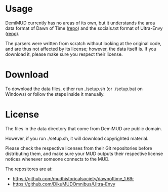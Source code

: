 # Usage

DemiMUD currently has no areas of its own, but it understands the area data
format of Dawn of Time ([repo](https://github.com/mudhistoricalsociety/dawnoftime_1.69r))
and the socials.txt format of Ultra-Envy ([repo](https://github.com/DikuMUDOmnibus/Ultra-Envy)).

The parsers were written from scratch without looking at the original code,
and are thus not affected by its license; however, the data itself is. If you
download it, please make sure you respect their license.

# Download

To download the data files, either run ./setup.sh (or ./setup.bat on Windows)
or follow the steps inside it manually.

# License

The files in the data directory that come from DemiMUD are public domain.

However, if you run ./setup.sh, it will download copyrighted material.

Please check the respective licenses from their Git repositories before
distributing them, and make sure your MUD outputs their respective license
notices whenever someone connects to the MUD.

The repositores are at:
* https://github.com/mudhistoricalsociety/dawnoftime_1.69r
* https://github.com/DikuMUDOmnibus/Ultra-Envy
